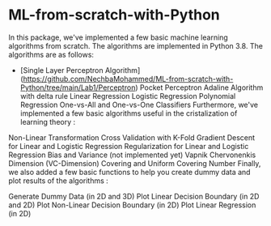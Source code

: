 # ML-from-scratch-with-Python
In this package, we've implemented a few basic machine learning algorithms from scratch. The algorithms are implemented in Python 3.8. The algorithms are as follows:

  - [Single Layer Perceptron Algorithm] (https://github.com/NechbaMohammed/ML-from-scratch-with-Python/tree/main/Lab1/Perceptron)
Pocket Perceptron
Adaline Algorithm with delta rule
Linear Regression
Logistic Regression
Polynomial Regression
One-vs-All and One-vs-One Classifiers
Furthermore, we've implemented a few basic algorithms useful in the cristalization of learning theory :

Non-Linear Transformation
Cross Validation with K-Fold
Gradient Descent for Linear and Logistic Regression
Regularization for Linear and Logistic Regression
Bias and Variance (not implemented yet)
Vapnik Chervonenkis Dimension (VC-Dimension)
Covering and Uniform Covering Number
Finally, we also added a few basic functions to help you create dummy data and plot results of the algorithms :

Generate Dummy Data (in 2D and 3D)
Plot Linear Decision Boundary (in 2D and 2D)
Plot Non-Linear Decision Boundary (in 2D)
Plot Linear Regression (in 2D)
